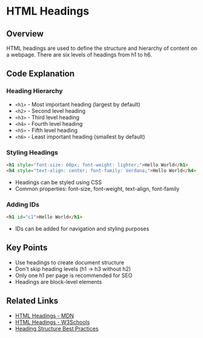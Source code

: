 # HTML Headings

## Overview
HTML headings are used to define the structure and hierarchy of content on a webpage. There are six levels of headings from h1 to h6.

## Code Explanation

### Heading Hierarchy
- `<h1>` - Most important heading (largest by default)
- `<h2>` - Second level heading
- `<h3>` - Third level heading
- `<h4>` - Fourth level heading
- `<h5>` - Fifth level heading
- `<h6>` - Least important heading (smallest by default)

### Styling Headings
```html
<h1 style="font-size: 60px; font-weight: lighter;">Hello World</h1>
<h4 style="text-align: center; font-family: Verdana;">Hello World</h4>
```
- Headings can be styled using CSS
- Common properties: font-size, font-weight, text-align, font-family

### Adding IDs
```html
<h1 id="c1">Hello World</h1>
```
- IDs can be added for navigation and styling purposes

## Key Points
- Use headings to create document structure
- Don't skip heading levels (h1 → h3 without h2)
- Only one h1 per page is recommended for SEO
- Headings are block-level elements

## Related Links
- [HTML Headings - MDN](https://developer.mozilla.org/en-US/docs/Web/HTML/Element/Heading_Elements)
- [HTML Headings - W3Schools](https://www.w3schools.com/html/html_headings.asp)
- [Heading Structure Best Practices](https://webaim.org/techniques/semanticstructure/#headings)
